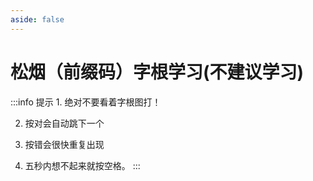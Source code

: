 ```yaml
---
aside: false
---
```

<script setup>
import Train from "../components/train/TrainZigen.vue"
import {high} from "./high.ts"
</script>
# 松烟（前缀码）字根学习(不建议学习)
<Train zigenFont = "heiti-Unyaa" zigenJson="/sy/zigen.json" :high trainBoth hasClass/>
:::info 提示
1. 绝对不要看着字根图打！

2. 按对会自动跳下一个

3. 按错会很快重复出现

4. 五秒内想不起来就按空格。
:::
